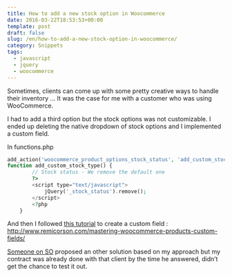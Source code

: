 ```yaml
---
title: How to add a new stock option in Woocommerce
date: 2016-03-22T18:53:53+00:00
template: post
draft: false
slug: /en/how-to-add-a-new-stock-option-in-woocommerce/
category: Snippets
tags:
  - javascript
  - jquery
  - woocommerce
---
```

Sometimes, clients can come up with some pretty creative ways to handle their inventory &#8230; It was the case for me with a customer who was using WooCommerce.

I had to add a third option but the stock options was not customizable. I ended up deleting the native dropdown of stock options and I implemented a custom field.

In functions.php

```php
add_action('woocommerce_product_options_stock_status', 'add_custom_stock_type');    
function add_custom_stock_type() {
        // Stock status - We remove the default one
        ?>
        <script type="text/javascript">
            jQuery('_stock_status').remove();
        </script>
        <?php   
    }
```

And then I followed [this tutorial](http://www.remicorson.com/mastering-woocommerce-products-custom-fields/) to create a custom field : http://www.remicorson.com/mastering-woocommerce-products-custom-fields/

[Someone on SO](http://stackoverflow.com/questions/26912556/add-stock-option-in-woocommerce/26916930#26916930) proposed an other solution based on my approach but my contract was already done with that client by the time he answered, didn&rsquo;t get the chance to test it out.
 